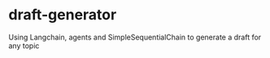 # draft-generator
Using Langchain, agents and SimpleSequentialChain to generate a draft for any topic
